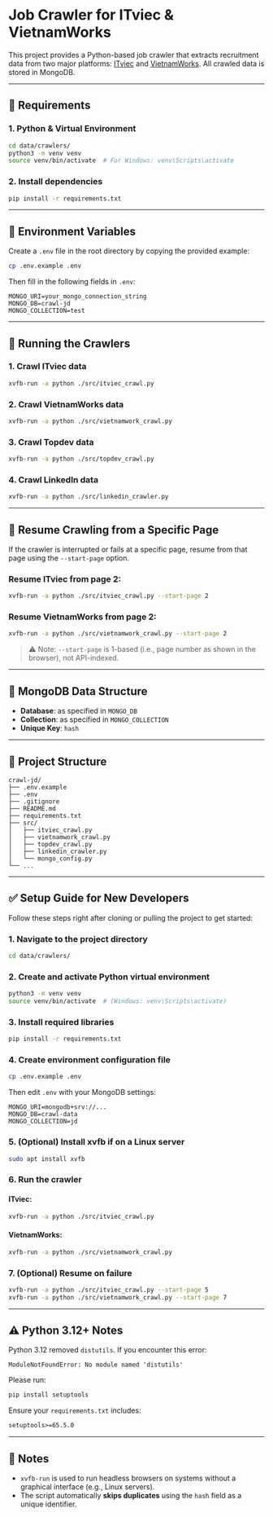 # Job Crawler for ITviec & VietnamWorks

This project provides a Python-based job crawler that extracts recruitment data from two major platforms: [ITviec](https://itviec.com) and [VietnamWorks](https://vietnamworks.com). All crawled data is stored in MongoDB.

---

## 💾 Requirements

### 1. Python & Virtual Environment

```bash
cd data/crawlers/
python3 -m venv venv
source venv/bin/activate  # For Windows: venv\Scripts\activate
```

### 2. Install dependencies

```bash
pip install -r requirements.txt
```

---

## 🔧 Environment Variables

Create a `.env` file in the root directory by copying the provided example:

```bash
cp .env.example .env
```

Then fill in the following fields in `.env`:

```env
MONGO_URI=your_mongo_connection_string
MONGO_DB=crawl-jd
MONGO_COLLECTION=test
```

---

## 🚀 Running the Crawlers

### 1. Crawl ITviec data

```bash
xvfb-run -a python ./src/itviec_crawl.py
```

### 2. Crawl VietnamWorks data

```bash
xvfb-run -a python ./src/vietnamwork_crawl.py
```

### 3. Crawl Topdev data

```bash
xvfb-run -a python ./src/topdev_crawl.py
```

### 4. Crawl LinkedIn data

```bash
xvfb-run -a python ./src/linkedin_crawler.py
```


---

## 🔁 Resume Crawling from a Specific Page

If the crawler is interrupted or fails at a specific page, resume from that page using the `--start-page` option.

### Resume ITviec from page 2:

```bash
xvfb-run -a python ./src/itviec_crawl.py --start-page 2
```

### Resume VietnamWorks from page 2:

```bash
xvfb-run -a python ./src/vietnamwork_crawl.py --start-page 2
```

> ⚠️ Note: `--start-page` is 1-based (i.e., page number as shown in the browser), not API-indexed.

---

## 🧾 MongoDB Data Structure

- **Database**: as specified in `MONGO_DB`
- **Collection**: as specified in `MONGO_COLLECTION`
- **Unique Key**: `hash`

---

## 📁 Project Structure

```
crawl-jd/
├── .env.example
├── .env
├── .gitignore
├── README.md
├── requirements.txt
├── src/
│   ├── itviec_crawl.py
│   ├── vietnamwork_crawl.py
│   ├── topdev_crawl.py
│   ├── linkedin_crawler.py
│   └── mongo_config.py
└── ...
```

---

## ✅ Setup Guide for New Developers

Follow these steps right after cloning or pulling the project to get started:

### 1. Navigate to the project directory

```bash
cd data/crawlers/
```

### 2. Create and activate Python virtual environment

```bash
python3 -m venv venv
source venv/bin/activate  # (Windows: venv\Scripts\activate)
```

### 3. Install required libraries

```bash
pip install -r requirements.txt
```

### 4. Create environment configuration file

```bash
cp .env.example .env
```

Then edit `.env` with your MongoDB settings:

```env
MONGO_URI=mongodb+srv://...
MONGO_DB=crawl-data
MONGO_COLLECTION=jd
```

### 5. (Optional) Install xvfb if on a Linux server

```bash
sudo apt install xvfb
```

### 6. Run the crawler

#### ITviec:
```bash
xvfb-run -a python ./src/itviec_crawl.py
```

#### VietnamWorks:
```bash
xvfb-run -a python ./src/vietnamwork_crawl.py
```

### 7. (Optional) Resume on failure

```bash
xvfb-run -a python ./src/itviec_crawl.py --start-page 5
xvfb-run -a python ./src/vietnamwork_crawl.py --start-page 7
```

---

## ⚠ Python 3.12+ Notes

Python 3.12 removed `distutils`. If you encounter this error:

```
ModuleNotFoundError: No module named 'distutils'
```

Please run:

```bash
pip install setuptools
```

Ensure your `requirements.txt` includes:

```txt
setuptools>=65.5.0
```

---

## 📌 Notes

- `xvfb-run` is used to run headless browsers on systems without a graphical interface (e.g., Linux servers).
- The script automatically **skips duplicates** using the `hash` field as a unique identifier.

